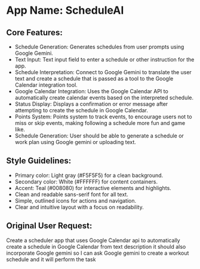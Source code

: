 # **App Name**: ScheduleAI

## Core Features:

- Schedule Generation: Generates schedules from user prompts using Google Gemini.
- Text Input: Text input field to enter a schedule or other instruction for the app.
- Schedule Interpretation: Connect to Google Gemini to translate the user text and create a schedule that is passed as a tool to the Google Calendar integration tool.
- Google Calendar Integration: Uses the Google Calendar API to automatically create calendar events based on the interpreted schedule.
- Status Display: Displays a confirmation or error message after attempting to create the schedule in Google Calendar.
- Points System: Points system to track events, to encourage users not to miss or skip events, making following a schedule more fun and game like.
- Schedule Generation: User should be able to generate a schedule or work plan using Google gemini or uploading text.

## Style Guidelines:

- Primary color: Light gray (#F5F5F5) for a clean background.
- Secondary color: White (#FFFFFF) for content containers.
- Accent: Teal (#008080) for interactive elements and highlights.
- Clean and readable sans-serif font for all text.
- Simple, outlined icons for actions and navigation.
- Clear and intuitive layout with a focus on readability.

## Original User Request:
Create a scheduler app that uses Google Calendar api to automatically create a schedule in Google Calendar from text description it should also incorporate Google gemini so I can ask Google gemini to create a workout schedule and it will perform the task
  